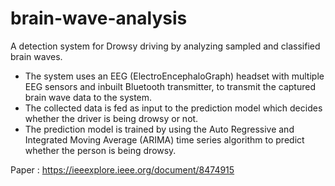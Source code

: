 # brain-wave-analysis
A detection system for Drowsy driving by analyzing sampled and classified brain waves.

* The system uses an EEG (ElectroEncephaloGraph) headset with multiple EEG sensors and inbuilt Bluetooth transmitter, to transmit the captured brain wave data to the system. 
* The collected data is fed as input to the prediction model which decides whether the driver is being drowsy or not. 
* The prediction model is trained by using the Auto Regressive and Integrated Moving Average (ARIMA) time series algorithm to predict whether the person is being drowsy.

Paper : https://ieeexplore.ieee.org/document/8474915
